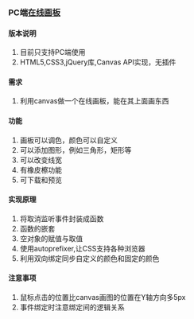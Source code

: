 ### PC端[在线画板](https://shenfeng1945.github.io/Canvas)
#### 版本说明
1. 目前只支持PC端使用
2. HTML5,CSS3,jQuery库,Canvas API实现，无插件
#### 需求
1. 利用canvas做一个在线画板，能在其上面画东西
#### 功能
1. 画板可以调色，颜色可以自定义
2. 可以添加图形，例如三角形，矩形等
3. 可以改变线宽
4. 有橡皮檫功能
5. 可下载和预览
#### 实现原理
1. 将取消监听事件封装成函数
2. 函数的嵌套
3. 空对象的赋值与取值
4. 使用autoprefixer,让CSS支持各种浏览器
5. 利用双向绑定同步自定义的颜色和固定的颜色
#### 注意事项
1. 鼠标点击的位置比canvas画图的位置在Y轴方向多5px
2. 事件绑定时注意绑定间的逻辑关系
